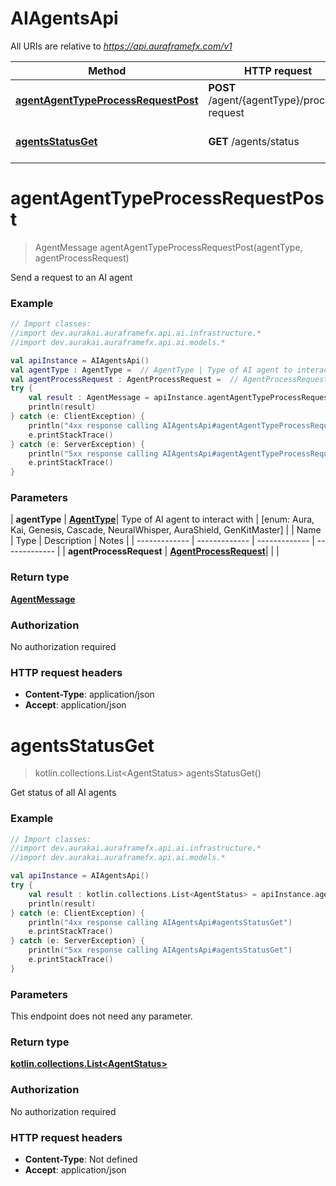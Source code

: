 # AIAgentsApi

All URIs are relative to *https://api.auraframefx.com/v1*

| Method | HTTP request | Description |
| ------------- | ------------- | ------------- |
| [**agentAgentTypeProcessRequestPost**](AIAgentsApi.md#agentAgentTypeProcessRequestPost) | **POST** /agent/{agentType}/process-request | Send a request to an AI agent |
| [**agentsStatusGet**](AIAgentsApi.md#agentsStatusGet) | **GET** /agents/status | Get status of all AI agents |


<a id="agentAgentTypeProcessRequestPost"></a>
# **agentAgentTypeProcessRequestPost**
> AgentMessage agentAgentTypeProcessRequestPost(agentType, agentProcessRequest)

Send a request to an AI agent

### Example
```kotlin
// Import classes:
//import dev.aurakai.auraframefx.api.ai.infrastructure.*
//import dev.aurakai.auraframefx.api.ai.models.*

val apiInstance = AIAgentsApi()
val agentType : AgentType =  // AgentType | Type of AI agent to interact with
val agentProcessRequest : AgentProcessRequest =  // AgentProcessRequest | 
try {
    val result : AgentMessage = apiInstance.agentAgentTypeProcessRequestPost(agentType, agentProcessRequest)
    println(result)
} catch (e: ClientException) {
    println("4xx response calling AIAgentsApi#agentAgentTypeProcessRequestPost")
    e.printStackTrace()
} catch (e: ServerException) {
    println("5xx response calling AIAgentsApi#agentAgentTypeProcessRequestPost")
    e.printStackTrace()
}
```

### Parameters
| **agentType** | [**AgentType**](.md)| Type of AI agent to interact with | [enum: Aura, Kai, Genesis, Cascade, NeuralWhisper, AuraShield, GenKitMaster] |
| Name | Type | Description  | Notes |
| ------------- | ------------- | ------------- | ------------- |
| **agentProcessRequest** | [**AgentProcessRequest**](AgentProcessRequest.md)|  | |

### Return type

[**AgentMessage**](AgentMessage.md)

### Authorization

No authorization required

### HTTP request headers

 - **Content-Type**: application/json
 - **Accept**: application/json

<a id="agentsStatusGet"></a>
# **agentsStatusGet**
> kotlin.collections.List&lt;AgentStatus&gt; agentsStatusGet()

Get status of all AI agents

### Example
```kotlin
// Import classes:
//import dev.aurakai.auraframefx.api.ai.infrastructure.*
//import dev.aurakai.auraframefx.api.ai.models.*

val apiInstance = AIAgentsApi()
try {
    val result : kotlin.collections.List<AgentStatus> = apiInstance.agentsStatusGet()
    println(result)
} catch (e: ClientException) {
    println("4xx response calling AIAgentsApi#agentsStatusGet")
    e.printStackTrace()
} catch (e: ServerException) {
    println("5xx response calling AIAgentsApi#agentsStatusGet")
    e.printStackTrace()
}
```

### Parameters
This endpoint does not need any parameter.

### Return type

[**kotlin.collections.List&lt;AgentStatus&gt;**](AgentStatus.md)

### Authorization

No authorization required

### HTTP request headers

 - **Content-Type**: Not defined
 - **Accept**: application/json

